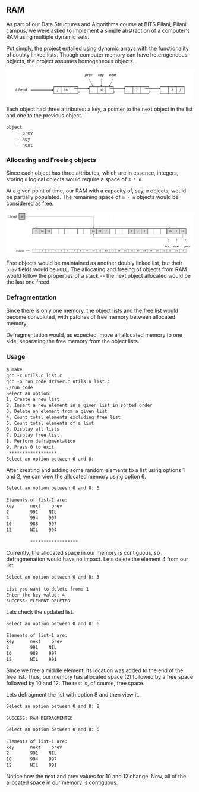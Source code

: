 ## RAM

As part of our Data Structures and Algorithms course at BITS Pilani, Pilani campus, we were asked to implement a simple abstraction of a computer's RAM using multiple dynamic sets.

Put simply, the project entailed using dynamic arrays with the functionality of doubly linked lists. Though computer memory can have heterogeneous objects, the project assumes homogeneous objects.

![](/images/abstract.png)

Each object had three attributes: a key, a pointer to the next object in the list and one to the previous object.


```
object
    - prev
    - key
    - next
```

### Allocating and Freeing objects
Since each object has three attributes, which are in essence, integers, storing `n` logical objects would require a space of `3 * n`.

At a given point of time, our RAM with a capacity of, say, `m` objects, would be partially populated. The remaining space of `m - n` objects would be considered as free.

![](/images/memory.png)

Free objects would be maintained as another doubly linked list, but their `prev` fields would be `NULL`. The allocating and freeing of objects from RAM would follow the properties of a stack -- the next object allocated would be the last one freed.


### Defragmentation
Since there is only one memory, the object lists and the free list would become convoluted, with patches of free memory between allocated memory.

Defragmentation would, as expected, move all allocated memory to one side, separating the free memory from the object lists.


### Usage
```
$ make
gcc -c utils.c list.c
gcc -o run_code driver.c utils.o list.c 
./run_code
Select an option:  
1. Create a new list  
2. Insert a new element in a given list in sorted order   
3. Delete an element from a given list   
4. Count total elements excluding free list  
5. Count total elements of a list  
6. Display all lists  
7. Display free list  
8. Perform defragmentation  
9. Press 0 to exit  
 ****************** 
Select an option between 0 and 8: 
```
After creating and adding some random elements to a list using options 1 and 2, we can view the allocated memory using option 6.
```
Select an option between 0 and 8: 6
 
Elements of list-1 are: 
key      next    prev 
2        991    NIL 
4        994    997 
10       988    997 
12       NIL    994 
 
         ****************** 
```
Currently, the allocated space in our memory is contiguous, so defragmenation would have no impact. Lets delete the element 4 from our list.

```
Select an option between 0 and 8: 3
 
List you want to delete from: 1
Enter the key value: 4
SUCCESS: ELEMENT DELETED
```

Lets check the updated list.
```
Select an option between 0 and 8: 6
 
Elements of list-1 are: 
key      next    prev 
2        991    NIL 
10       988    997 
12       NIL    991 
```

Since we free a middle element, its location was added to the end of the free list. Thus, our memory has allocated space (2) followed by a free space followed by 10 and 12. The rest is, of course, free space.

Lets defragment the list with option 8 and then view it.
```
Select an option between 0 and 8: 8
 
SUCCESS: RAM DEFRAGMENTED 
```

```
Select an option between 0 and 8: 6
 
Elements of list-1 are: 
key      next    prev 
2        991    NIL 
10       994    997 
12       NIL    991 
```

Notice how the next and prev values for 10 and 12 change. Now, all of the allocated space in our memory is contiguous.
